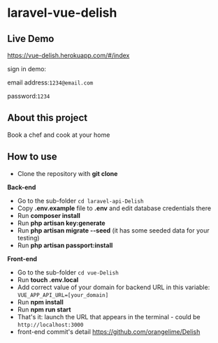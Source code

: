 # laravel-vue-delish

## Live Demo  

https://vue-delish.herokuapp.com/#/index

sign in demo:

email address:`1234@email.com`

password:`1234`

## About this project

Book a chef and cook at your home

## How to use

- Clone the repository with __git clone__

__Back-end__

- Go to the sub-folder `cd laravel-api-Delish`
- Copy __.env.example__ file to __.env__ and edit database credentials there
- Run __composer install__
- Run __php artisan key:generate__
- Run __php artisan migrate --seed__ (it has some seeded data for your testing)
- Run __php artisan passport:install__


__Front-end__

- Go to the sub-folder `cd vue-Delish`
- Run __touch .env.local__
- Add correct value of your domain for backend URL in this variable: `VUE_APP_API_URL=[your_domain]`
- Run __npm install__ 
- Run __npm run start__ 
- That's it: launch the URL that appears in the terminal - could be `http://localhost:3000`
- front-end commit's detail https://github.com/orangelime/Delish

